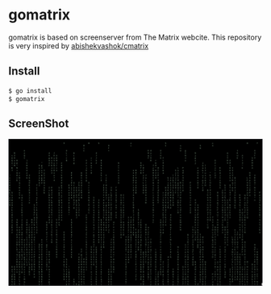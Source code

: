 # gomatrix

gomatrix is based on screenserver from The Matrix webcite.
This repository is very inspired by [abishekvashok/cmatrix](https://github.com/abishekvashok/cmatrix)

## Install

```
$ go install
$ gomatrix
```

## ScreenShot

![Alt text](./screenshot.png)

